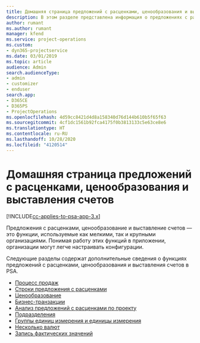 ```yaml
---
title: Домашняя страница предложений с расценками, ценообразования и выставления счетов
description: В этом разделе представлена информация о предложениях с расценками, ценообразовании и выставлении счетов.
author: rumant
ms.author: rumant
manager: kfend
ms.service: project-operations
ms.custom:
- dyn365-projectservice
ms.date: 03/01/2019
ms.topic: article
audience: Admin
search.audienceType:
- admin
- customizer
- enduser
search.app:
- D365CE
- D365PS
- ProjectOperations
ms.openlocfilehash: 4d59cc8421d4d8a158340d76d144b610b5f65f63
ms.sourcegitcommit: 4cf1dc1561b92fca4175f0b3813133c5e63ce8e6
ms.translationtype: HT
ms.contentlocale: ru-RU
ms.lasthandoff: 10/28/2020
ms.locfileid: "4120514"
---
```

# <a name="quoting-pricing-and-billing-home-page"></a>Домашняя страница предложений с расценками, ценообразования и выставления счетов

[!INCLUDE[cc-applies-to-psa-app-3.x](../includes/cc-applies-to-psa-app-3x.md)]

Предложения с расценками, ценообразование и выставление счетов — это функции, используемые как мелкими, так и крупными организациями. Понимая работу этих функций в приложении, организации могут легче настраивать конфигурации.

Следующие разделы содержат дополнительные сведения о функциях предложений с расценками, ценообразования и выставления счетов в PSA.

- [Процесс продаж](basic-sales-process.md)
- [Строки предложения с расценками](basic-quote-lines.md)
- [Ценообразование](basic-pricing.md)
- [Бизнес-транзакции](basic-business-transactions.md)
- [Анализ предложений с расценками по проекту](basic-analyzing-quotes.md)
- [Подразделения](advanced-organizational.md)
- [Группы единиц измерения и единицы измерения](advanced-units.md)
- [Несколько валют](advanced-currency.md)
- [Запись фактических значений](advanced-actuals.md)
